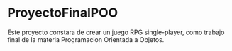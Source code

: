 # ProyectoFinalPOO
 Este proyecto constara de crear un juego RPG single-player, como trabajo final de la materia Programacion Orientada a Objetos.
